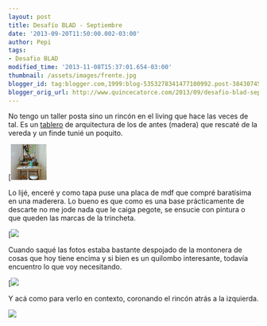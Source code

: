 ```yaml
---
layout: post
title: Desafío BLAD - Septiembre
date: '2013-09-20T11:50:00.002-03:00'
author: Pepi
tags:
- Desafio BLAD
modified_time: '2013-11-08T15:37:01.654-03:00'
thumbnail: /assets/images/frente.jpg
blogger_id: tag:blogger.com,1999:blog-5353278341477100992.post-3843074586690358425
blogger_orig_url: http://www.quincecatorce.com/2013/09/desafio-blad-septiembre.html
---
```


No tengo un taller posta sino un rincón en el living que hace las veces de tal. Es un [tablero](http://www.quincecatorce.com/2013/04/tablero-de-dibujo.html) de arquitectura de los de antes (madera) que rescaté de la vereda y un finde tunié un poquito. 

  


  


[![](/assets/images/frente.jpg)

  


  


  


Lo lijé, enceré y como tapa puse una placa de mdf que compré baratísima en una maderera. Lo bueno es que como es una base prácticamente de descarte no me jode nada que le caiga pegote, se ensucie con pintura o que queden las marcas de la trincheta.   
  


[![](/assets/images/P1130542arriba.jpg)

  
Cuando saqué las fotos estaba bastante despojado de la montonera de cosas que hoy tiene encima y si bien  es un quilombo interesante, todavía encuentro lo que voy necesitando.  
  


[![](/assets/images/costado.jpg)

  
Y acá como para verlo en contexto, coronando el rincón atrás a la izquierda.  


  


  


[![](http://4.bp.blogspot.com/-DmU4aX7bdjY/UjxekevqADI/AAAAAAAAAFs/6uPdGDqFtPQ/s1600/P1130553.JPG)](http://4.bp.blogspot.com/-DmU4aX7bdjY/UjxekevqADI/AAAAAAAAAFs/6uPdGDqFtPQ/s1600/P1130553.JPG)

  
  
  
  
  
  
  
  
  
  
  
  
  
  
  
  
  


  

